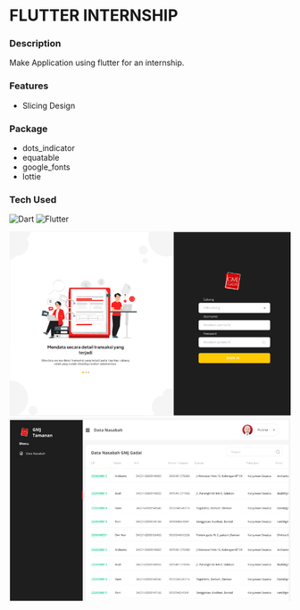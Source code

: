 # FLUTTER INTERNSHIP

### Description
Make Application using flutter for an internship.

### Features
- Slicing Design


### Package
- dots_indicator
- equatable
- google_fonts
- lottie



### Tech Used
![Dart](https://img.shields.io/badge/dart-%230175C2.svg?style=for-the-badge&logo=dart&logoColor=white) ![Flutter](https://img.shields.io/badge/Flutter-%2302569B.svg?style=for-the-badge&logo=Flutter&logoColor=white)




 <img src="screenshot/1.png"  />
 <br/>
 <img src="screenshot/2.png"  />